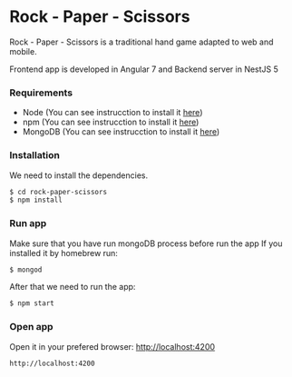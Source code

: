 # Rock - Paper - Scissors

Rock - Paper - Scissors is a traditional hand game adapted to web and mobile.

Frontend app is developed in Angular 7 and Backend server in NestJS 5

### Requirements

  - Node (You can see instrucction to install it [here][node])
  - npm (You can see instrucction to install it [here][npm])
  - MongoDB (You can see instrucction to install it [here][mongodb])

### Installation

We need to install the dependencies.

```sh
$ cd rock-paper-scissors
$ npm install
```

### Run app

Make sure that you have run mongoDB process before run the app
If you installed it by homebrew run:
```sh
$ mongod
```

After that we need to run the app:
```sh
$ npm start
```

### Open app

Open it in your prefered browser: [http://localhost:4200][localhostangular]

```sh
http://localhost:4200
```


   [mongodb]: <https://docs.mongodb.com/manual/installation/>
   [node]: <https://nodejs.org/en/download/>
   [npm]: <https://www.npmjs.com/get-npm>
   [localhostangular]: <http://localhost:4200>
